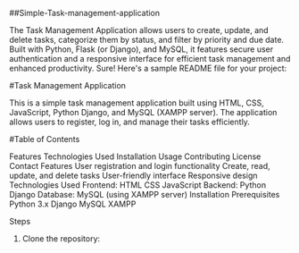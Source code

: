 ##Simple-Task-management-application

The Task Management Application allows users to create, update, and delete tasks, categorize them by status, and filter by priority and due date. Built with Python, Flask (or Django), and MySQL, it features secure user authentication and a responsive interface for efficient task management and enhanced productivity. Sure! Here's a sample README file for your project:

#Task Management Application

This is a simple task management application built using HTML, CSS, JavaScript, Python Django, and MySQL (XAMPP server). The application allows users to register, log in, and manage their tasks efficiently.

#Table of Contents

Features
Technologies Used
Installation
Usage
Contributing
License
Contact
Features
User registration and login functionality
Create, read, update, and delete tasks
User-friendly interface
Responsive design
Technologies Used
Frontend:
HTML
CSS
JavaScript
Backend:
Python Django
Database:
MySQL (using XAMPP server)
Installation
Prerequisites
Python 3.x
Django
MySQL
XAMPP

Steps
1. Clone the repository:
